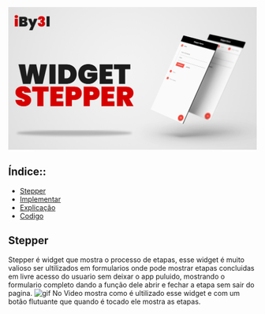![APRESENTAÇÃO](https://github.com/iBy3l/Stepper_Flutter/blob/main/assets/ABERTURA.jpg)
##  Índice::
- [Stepper](#stapper)
- [Implementar](#Implementara)
- [Explicação](#explicacao)
- [Codigo](#codigo)

## Stepper
Stepper é widget que mostra o processo de etapas, esse widget é muito valioso ser ultilizados em formularios onde pode mostrar etapas concluidas em livre acesso do usuario sem deixar o app puluido, mostrando o formulario completo dando a função dele abrir e fechar a etapa sem sair do pagina.
![gif](https://github.com/iBy3l/Stepper_Flutter/blob/main/assets/stepper.gif)
No Video mostra como é ultilizado esse widget e com um botão flutuante que quando é tocado ele mostra as etapas.
